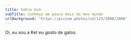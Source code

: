 ```yaml
---
title: Sobre mim
subTitle: conheça um pouco mais do meu mundo
urlBackground: 'https://picsum.photos/id/123/2000/1000'
---
```

Oi, eu sou a Ket eu gosto de gatos.
